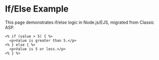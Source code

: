 # If/Else Example

This page demonstrates if/else logic in Node.js/EJS, migrated from Classic ASP.

```ejs
<% if (value > 5) { %>
  <p>Value is greater than 5.</p>
<% } else { %>
  <p>Value is 5 or less.</p>
<% } %>
``` 
